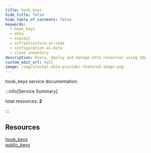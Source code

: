 ```yaml
---
title: hook_keys
hide_title: false
hide_table_of_contents: false
keywords:
  - hook_keys
  - okta
  - stackql
  - infrastructure-as-code
  - configuration-as-data
  - cloud inventory
description: Query, deploy and manage okta resources using SQL
custom_edit_url: null
image: /img/stackql-okta-provider-featured-image.png
---
```


hook_keys service documentation.

:::info[Service Summary]

total resources: __2__  

:::

## Resources
<div class="row">
<div class="providerDocColumn">
<a href="/services/hook_keys/hook_keys/">hook_keys</a>
</div>
<div class="providerDocColumn">
<a href="/services/hook_keys/public_keys/">public_keys</a>
</div>
</div>